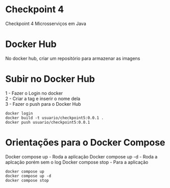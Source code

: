 # Checkpoint 4

Checkpoint 4 Microsserviços em Java

# Docker Hub

No docker hub, criar um repositório para armazenar as imagens


# Subir no Docker Hub

1 - Fazer o Login no docker  
2 - Criar a tag e inserir o nome dela  
3 - Fazer o push para o Docker Hub  

```
docker login
docker build -t usuario/checkpoint5:0.0.1 .
docker push usuario/checkpoint5:0.0.1
```

# Orientações para o Docker Compose

Docker compose up - Roda a aplicação
Docker compose up -d - Roda a aplcação porém sem o log
Docker compose stop - Para a aplicação

```
docker compose up
docker compose up -d
docker compose stop
```
